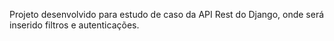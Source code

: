 Projeto desenvolvido para estudo de caso da API Rest do Django, onde será inserido filtros e autenticações.
